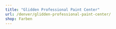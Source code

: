 ```yaml
---
title: "Glidden Professional Paint Center"
url: /denver/glidden-professional-paint-center/
shop: Farben
---
```

